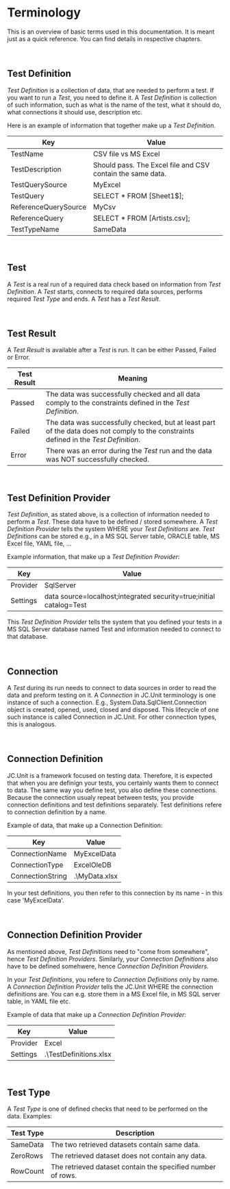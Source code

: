 # Terminology

This is an overview of basic terms used in this documentation. It is meant just as a quick reference. You can find details in respective chapters.

<br />

## Test Definition

*Test Definition* is a collection of data, that are needed to perform a test. If you want to run a *Test*, you need to define it. A *Test Definition* is collection of such information, such as what is the name of the test, what it should do, what connections it should use, description etc.

Here is an example of information that together make up a *Test Definition*.

| Key | Value |
|-----|-------|
| TestName |  CSV file vs MS Excel |
| TestDescription | Should pass. The Excel file and CSV contain the same data. |
| TestQuerySource | MyExcel |
| TestQuery | SELECT * FROM [Sheet1$]; |
| ReferenceQuerySource | MyCsv |
| ReferenceQuery | SELECT * FROM [Artists.csv]; |
| TestTypeName | SameData |

<br />

## Test

A *Test* is a real run of a required data check based on information from *Test Definition*. A *Test* starts, connects to required data sources, performs required *Test Type* and ends. A *Test* has a *Test Result*.

<br />

## Test Result

A *Test Result* is available after a *Test* is run. It can be either Passed, Failed or Error.


| Test Result  | Meaning                                                                        |
| -------------|------------------------------------------------------------------------------- |
| Passed       | The data was successfully checked and all data comply to the constraints defined in the *Test Definition*.                                |
| Failed       | The data was successfully checked, but at least part of the data does not comply to the constraints defined in the *Test Definition*.                                |
| Error        | There was an error during the *Test* run and the data was NOT successfully checked.                                                                            |

<br />

## Test Definition Provider

*Test Definition*, as stated above, is a collection of information needed to perform a *Test*. These data have to be defined / stored somewhere. A *Test Definition Provider* tells the system WHERE your *Test Definitions* are. *Test Definitions* can be stored e.g., in a MS SQL Server table, ORACLE table, MS Excel file, YAML file, ...

Example information, that make up a *Test Definition Provider*:

| Key      | Value                                                               |
-----------|-------------------------------------------------------------------- |
| Provider | SqlServer                                                           |
| Settings | data source=localhost;integrated security=true;initial catalog=Test |

This *Test Definition Provider* tells the system that you defined your tests in a MS SQL Server database named Test and information needed to connect to that database.

<br />

## Connection

A *Test* during its run needs to connect to data sources in order to read the data and preform testing on it. A *Connection* in JC.Unit terminology is one instance of such a connection. E.g., System.Data.SqlClient.Connection object is created, opened, used, closed and disposed. This lifecycle of one such instance is called Connection in JC.Unit. For other connection types, this is analogous. 

<br />

## Connection Definition

JC.Unit is a framework focused on testing data. Therefore, it is expected that when you are definign your tests, you certainly wants them to connect to data. The same way you define test, you also define these connections. Because the connection usualy repeat between tests, you provide connection definitions and test definitions separately. Test definitions refere to connection definition by a name.

Example of data, that make up a Connection Definition:

| Key              | Value         |
| ---------------- | ------------- |
| ConnectionName   | MyExcelData   |
| ConnectionType   | ExcelOleDB    |
| ConnectionString | .\MyData.xlsx |

In your test definitions, you then refer to this connection by its name - in this case 'MyExcelData'.

<br />

## Connection Definition Provider

As mentioned above, *Test Definitions* need to "come from somewhere", hence *Test Definition Providers*. Similarly, your *Connection Definitions* also have to be defined somehwere, hence *Connection Definition Providers*.

In your *Test Definitions*, you refere to *Connection Definitions* only by name. A *Connection Definition Provider* tells the JC.Unit WHERE the connection definitions are. You can e.g. store them in a MS Excel file, in MS SQL server table, in YAML file etc.

Example of data that make up a *Connection Definition Provider*:

| Key      | Value                  |
| -------- | ---------------------- |
| Provider | Excel                  |
| Settings | .\TestDefinitions.xlsx |


<br />

## Test Type

A *Test Type* is one of defined checks that need to be performed on the data. Examples:

| Test Type | Description                                                 |
| --------- | ----------------------------------------------------------- |
| SameData  | The two retrieved datasets contain same data.               |
| ZeroRows  | The retrieved dataset does not contain any data.            |
| RowCount  | The retrieved dataset contain the specified number of rows. |

